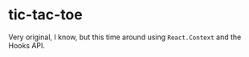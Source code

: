 # tic-tac-toe

Very original, I know, but this time around using `React.Context` and the Hooks API.

